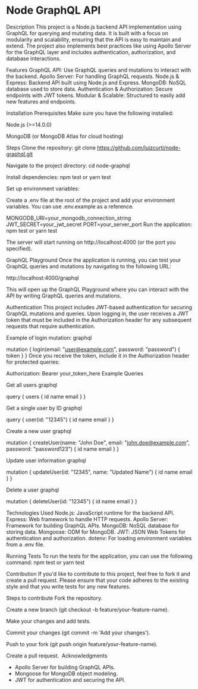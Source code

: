 # Node GraphQL API

Description
This project is a Node.js backend API implementation using GraphQL for querying and mutating data. It is built with a focus on modularity and scalability, ensuring that the API is easy to maintain and extend. The project also implements best practices like using Apollo Server for the GraphQL layer and includes authentication, authorization, and database interactions.

Features
GraphQL API: Use GraphQL queries and mutations to interact with the backend.
Apollo Server: For handling GraphQL requests.
Node.js & Express: Backend API built using Node.js and Express.
MongoDB: NoSQL database used to store data.
Authentication & Authorization: Secure endpoints with JWT tokens.
Modular & Scalable: Structured to easily add new features and endpoints.

Installation
Prerequisites
Make sure you have the following installed:

Node.js (>=14.0.0)

MongoDB (or MongoDB Atlas for cloud hosting)

Steps
Clone the repository:
git clone https://github.com/luizcurti/node-graphql.git

Navigate to the project directory:
cd node-graphql

Install dependencies:
npm test or  yarn test

Set up environment variables:

Create a .env file at the root of the project and add your environment variables. You can use .env.example as a reference.

MONGODB_URI=your_mongodb_connection_string
JWT_SECRET=your_jwt_secret
PORT=your_server_port
Run the application:
npm test or  yarn test

The server will start running on http://localhost:4000 (or the port you specified).

GraphQL Playground
Once the application is running, you can test your GraphQL queries and mutations by navigating to the following URL:

http://localhost:4000/graphql

This will open up the GraphQL Playground where you can interact with the API by writing GraphQL queries and mutations.

Authentication
This project includes JWT-based authentication for securing GraphQL mutations and queries. Upon logging in, the user receives a JWT token that must be included in the Authorization header for any subsequent requests that require authentication.

Example of login mutation:
graphql

mutation {
  login(email: "user@example.com", password: "password") {
    token
  }
}
Once you receive the token, include it in the Authorization header for protected queries:

Authorization: Bearer your_token_here
Example Queries

Get all users
graphql

query {
  users {
    id
    name
    email
  }
}

Get a single user by ID
graphql

query {
  user(id: "12345") {
    id
    name
    email
  }
}

Create a new user
graphql

mutation {
  createUser(name: "John Doe", email: "john.doe@example.com", password: "password123") {
    id
    name
    email
  }
}

Update user information
graphql

mutation {
  updateUser(id: "12345", name: "Updated Name") {
    id
    name
    email
  }
}

Delete a user
graphql

mutation {
  deleteUser(id: "12345") {
    id
    name
    email
  }
}

Technologies Used
Node.js: JavaScript runtime for the backend API.
Express: Web framework to handle HTTP requests.
Apollo Server: Framework for building GraphQL APIs.
MongoDB: NoSQL database for storing data.
Mongoose: ODM for MongoDB.
JWT: JSON Web Tokens for authentication and authorization.
dotenv: For loading environment variables from a .env file.

Running Tests
To run the tests for the application, you can use the following command:
npm test or  yarn test

Contribution
If you'd like to contribute to this project, feel free to fork it and create a pull request. Please ensure that your code adheres to the existing style and that you write tests for any new features.

Steps to contribute
Fork the repository.

Create a new branch (git checkout -b feature/your-feature-name).

Make your changes and add tests.

Commit your changes (git commit -m 'Add your changes').

Push to your fork (git push origin feature/your-feature-name).

Create a pull request.  Acknowledgments
* Apollo Server for building GraphQL APIs.
* Mongoose for MongoDB object modeling.
* JWT for authentication and securing the API.
